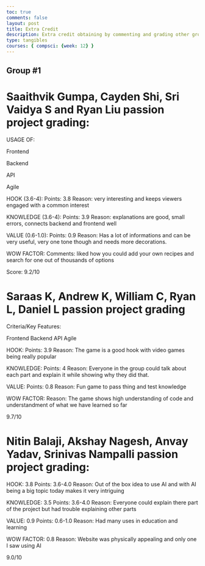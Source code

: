 ```yaml
---
toc: true
comments: false
layout: post
title: Extra Credit
description: Extra credit obtaining by commenting and grading other groups
type: tangibles
courses: { compsci: {week: 12} }
---
```


## Group #1

# Saaithvik Gumpa, Cayden Shi, Sri Vaidya S and Ryan Liu passion project grading: 
USAGE OF:

Frontend

Backend

API

Agile

HOOK (3.6-4):
Points: 3.8
Reason: very interesting and keeps viewers engaged with a common interest

KNOWLEDGE (3.6-4):
Points: 3.9
Reason: explanations are good, small errors, connects backend and frontend well

VALUE (0.6-1.0):
Points: 0.9
Reason: Has a lot of informations and can be very useful, very one tone though and needs more decorations.

WOW FACTOR:
Comments: liked how you could add your own recipes and search for one out of thousands of options

Score: 9.2/10

# Saraas K, Andrew K, William C, Ryan L, Daniel L passion project grading

Criteria/Key Features:

Frontend
Backend
API
Agile

HOOK:
Points: 3.9
Reason: The game is a good hook with video games being really popular

KNOWLEDGE:
Points: 4
Reason: Everyone in the group could talk about each part and explain it while showing why they did that.

VALUE:
Points: 0.8
Reason: Fun game to pass thing and test knowledge

WOW FACTOR:
Reason: The game shows high understanding of code and understandment of what we have learned so far

9.7/10

# Nitin Balaji, Akshay Nagesh, Anvay Yadav, Srinivas Nampalli passion project grading: 

HOOK: 3.8
Points: 3.6-4.0
Reason: Out of the box idea to use AI and with AI being a big topic today makes it very intriguing

KNOWLEDGE: 3.5
Points: 3.6-4.0
Reason: Everyone could explain there part of the project but had trouble explaining other parts

VALUE: 0.9
Points: 0.6-1.0
Reason: Had many uses in education and learning

WOW FACTOR: 0.8
Reason: Website was physically appealing and only one I saw using AI

9.0/10